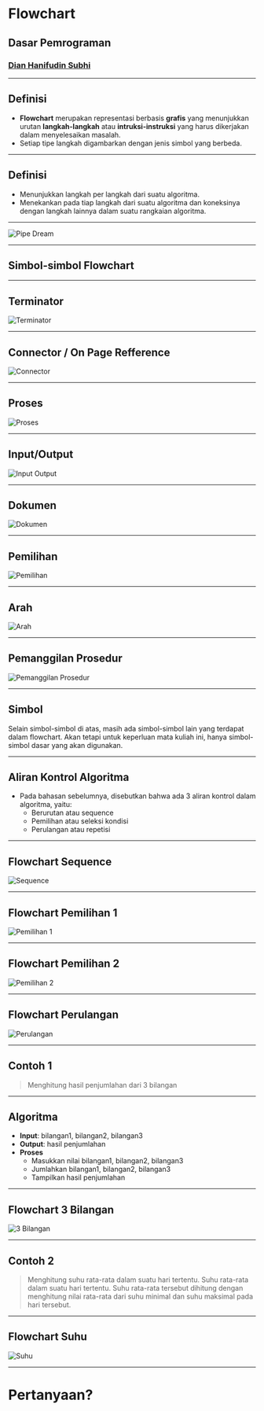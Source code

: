 # Flowchart

## Dasar Pemrograman
### [Dian Hanifudin Subhi](https://github.com/dhanifudin)

---

## Definisi

- **Flowchart** merupakan representasi berbasis **grafis** yang menunjukkan urutan
  **langkah-langkah** atau **intruksi-instruksi** yang harus dikerjakan dalam
  menyelesaikan masalah.
- Setiap tipe langkah digambarkan dengan jenis simbol yang berbeda.

---

## Definisi

- Menunjukkan langkah per langkah dari suatu algoritma.
- Menekankan pada tiap langkah dari suatu algoritma dan koneksinya dengan
  langkah lainnya dalam suatu rangkaian algoritma.

---

![Pipe Dream](images/02/pipe-dream.png)

---

## Simbol-simbol Flowchart

---

## Terminator

![Terminator](images/02/terminator.svg)

---

## Connector / On Page Refference

![Connector](images/02/connector.svg)

---

## Proses

![Proses](images/02/proses.svg)

---

## Input/Output

![Input Output](images/02/input-output.svg)

---

## Dokumen

![Dokumen](images/02/dokumen.svg)

---

## Pemilihan

![Pemilihan](images/02/pemilihan.svg)

---

## Arah

![Arah](images/02/arah.svg)

---

## Pemanggilan Prosedur

![Pemanggilan Prosedur](images/02/prosedur.svg)

---

## Simbol

Selain simbol-simbol di atas, masih ada simbol-simbol lain yang terdapat dalam
flowchart. Akan tetapi untuk keperluan mata kuliah ini, hanya simbol-simbol
dasar yang akan digunakan.

---

## Aliran Kontrol Algoritma

- Pada bahasan sebelumnya, disebutkan bahwa ada 3 aliran kontrol dalam
  algoritma, yaitu:
  - Berurutan atau sequence
  - Pemilihan atau seleksi kondisi
  - Perulangan atau repetisi

---

## Flowchart Sequence

![Sequence](images/02/sequence.svg)

---

## Flowchart Pemilihan 1

![Pemilihan 1](images/02/pemilihan1.svg)

---

## Flowchart Pemilihan 2

![Pemilihan 2](images/02/pemilihan2.svg)

---

## Flowchart Perulangan

![Perulangan](images/02/perulangan.svg)

---

## Contoh 1

> Menghitung hasil penjumlahan dari 3 bilangan

---

## Algoritma

- **Input**: bilangan1, bilangan2, bilangan3
- **Output**: hasil penjumlahan
- **Proses**
  - Masukkan nilai bilangan1, bilangan2, bilangan3
  - Jumlahkan bilangan1, bilangan2, bilangan3
  - Tampilkan hasil penjumlahan

---

## Flowchart 3 Bilangan

![3 Bilangan](images/02/3bilangan.svg)

---

## Contoh 2

> Menghitung suhu rata-rata dalam suatu hari tertentu. Suhu rata-rata dalam suatu
> hari tertentu. Suhu rata-rata tersebut dihitung dengan menghitung nilai
> rata-rata dari suhu minimal dan suhu maksimal pada hari tersebut.

---

## Flowchart Suhu

![Suhu](images/02/suhu.svg)

---

# Pertanyaan?
